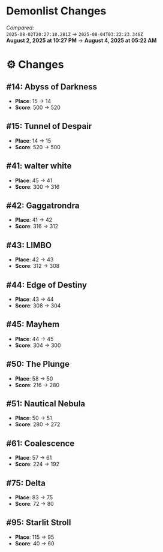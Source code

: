 # Demonlist Changes

_Compared:_<br />
`2025-08-02T20:27:10.281Z` → `2025-08-04T03:22:23.346Z`<br />
**August 2, 2025 at 10:27 PM** → **August 4, 2025 at 05:22 AM**

# ⚙️ Changes
## #14: Abyss of Darkness

- **Place**: 15 → 14
- **Score**: 500 → 520

## #15: Tunnel of Despair

- **Place**: 14 → 15
- **Score**: 520 → 500

## #41: walter white

- **Place**: 45 → 41
- **Score**: 300 → 316

## #42: Gaggatrondra

- **Place**: 41 → 42
- **Score**: 316 → 312

## #43: LIMBO

- **Place**: 42 → 43
- **Score**: 312 → 308

## #44: Edge of Destiny

- **Place**: 43 → 44
- **Score**: 308 → 304

## #45: Mayhem

- **Place**: 44 → 45
- **Score**: 304 → 300

## #50: The Plunge

- **Place**: 58 → 50
- **Score**: 216 → 280

## #51: Nautical Nebula

- **Place**: 50 → 51
- **Score**: 280 → 272

## #61: Coalescence

- **Place**: 57 → 61
- **Score**: 224 → 192

## #75: Delta

- **Place**: 83 → 75
- **Score**: 72 → 80

## #95: Starlit Stroll

- **Place**: 115 → 95
- **Score**: 40 → 60


